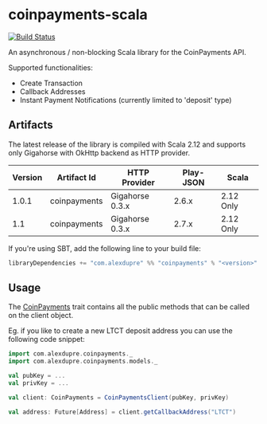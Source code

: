 # coinpayments-scala

[![Build Status](https://travis-ci.org/alexdupre/coinpayments-scala.png?branch=master)](https://travis-ci.org/alexdupre/coinpayments-scala)

An asynchronous / non-blocking Scala library for the CoinPayments API.

Supported functionalities:
- Create Transaction
- Callback Addresses
- Instant Payment Notifications (currently limited to 'deposit' type)

## Artifacts

The latest release of the library is compiled with Scala 2.12 and supports only Gigahorse with OkHttp backend as HTTP provider.

| Version | Artifact Id             | HTTP Provider   | Play-JSON | Scala       |
| ------- | ----------------------- | --------------- | --------- | ----------- |
| 1.0.1   | coinpayments            | Gigahorse 0.3.x | 2.6.x     | 2.12 Only   |
| 1.1     | coinpayments            | Gigahorse 0.3.x | 2.7.x     | 2.12 Only   |

If you're using SBT, add the following line to your build file:

```scala
libraryDependencies += "com.alexdupre" %% "coinpayments" % "<version>"
```

## Usage

The [CoinPayments](https://github.com/alexdupre/coinpayments-scala/blob/master/src/main/scala/com/alexdupre/coinpayments/CoinPayments.scala) trait
contains all the public methods that can be called on the client object.

Eg. if you like to create a new LTCT deposit address you can use the following code snippet:

```scala
import com.alexdupre.coinpayments._
import com.alexdupre.coinpayments.models._

val pubKey = ...
val privKey = ...

val client: CoinPayments = CoinPaymentsClient(pubKey, privKey)

val address: Future[Address] = client.getCallbackAddress("LTCT")
```
